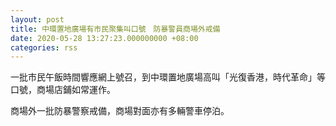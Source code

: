```yaml
---
layout: post
title: 中環置地廣場有市民聚集叫口號　防暴警員商場外戒備
date: 2020-05-28 13:27:23.000000000 +08:00
categories: rss
---
```


一批巿民午飯時間響應網上號召，到中環置地廣場高叫「光復香港，時代革命」等口號，商場店鋪如常運作。

商場外一批防暴警察戒備，商場對面亦有多輛警車停泊。
